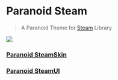 # Paranoid Steam
> A Paranoid Theme for [Steam](https://store.steampowered.com) Library

![](https://i.imgur.com/6rPk9f4.png)

### [Paranoid SteamSkin](https://github.com/HaiderAleS/ParanoidSteamSkin)
### [Paranoid SteamUI](https://github.com/HaiderAleS/ParanoidSteamUI)
